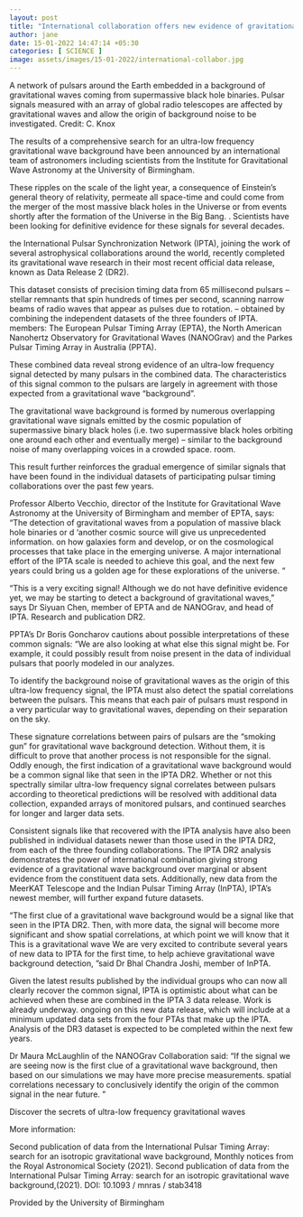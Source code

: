 ```yaml
---
layout: post
title: "International collaboration offers new evidence of gravitational wave background"
author: jane 
date: 15-01-2022 14:47:14 +05:30 
categories: [ SCIENCE ] 
image: assets/images/15-01-2022/international-collabor.jpg
---
```

A network of pulsars around the Earth embedded in a background of gravitational waves coming from supermassive black hole binaries. Pulsar signals measured with an array of global radio telescopes are affected by gravitational waves and allow the origin of background noise to be investigated. Credit: C. Knox



The results of a comprehensive search for an ultra-low frequency gravitational wave background have been announced by an international team of astronomers including scientists from the Institute for Gravitational Wave Astronomy at the University of Birmingham.





These ripples on the scale of the light year, a consequence of Einstein’s general theory of relativity, permeate all space-time and could come from the merger of the most massive black holes in the Universe or from events shortly after the formation of the Universe in the Big Bang. . Scientists have been looking for definitive evidence for these signals for several decades.

the International Pulsar Synchronization Network (IPTA), joining the work of several astrophysical collaborations around the world, recently completed its gravitational wave research in their most recent official data release, known as Data Release 2 (DR2).

This dataset consists of precision timing data from 65 millisecond pulsars – stellar remnants that spin hundreds of times per second, scanning narrow beams of radio waves that appear as pulses due to rotation. – obtained by combining the independent datasets of the three founders of IPTA. members: The European Pulsar Timing Array (EPTA), the North American Nanohertz Observatory for Gravitational Waves (NANOGrav) and the Parkes Pulsar Timing Array in Australia (PPTA).

These combined data reveal strong evidence of an ultra-low frequency signal detected by many pulsars in the combined data. The characteristics of this signal common to the pulsars are largely in agreement with those expected from a gravitational wave “background”.

The gravitational wave background is formed by numerous overlapping gravitational wave signals emitted by the cosmic population of supermassive binary black holes (i.e. two supermassive black holes orbiting one around each other and eventually merge) – similar to the background noise of many overlapping voices in a crowded space. room.

This result further reinforces the gradual emergence of similar signals that have been found in the individual datasets of participating pulsar timing collaborations over the past few years.

Professor Alberto Vecchio, director of the Institute for Gravitational Wave Astronomy at the University of Birmingham and member of EPTA, says: “The detection of gravitational waves from a population of massive black hole binaries or d ‘another cosmic source will give us unprecedented information. on how galaxies form and develop, or on the cosmological processes that take place in the emerging universe. A major international effort of the IPTA scale is needed to achieve this goal, and the next few years could bring us a golden age for these explorations of the universe. “

“This is a very exciting signal! Although we do not have definitive evidence yet, we may be starting to detect a background of gravitational waves,” says Dr Siyuan Chen, member of EPTA and de NANOGrav, and head of IPTA. Research and publication DR2.

PPTA’s Dr Boris Goncharov cautions about possible interpretations of these common signals: “We are also looking at what else this signal might be. For example, it could possibly result from noise present in the data of individual pulsars that poorly modeled in our analyzes.

To identify the background noise of gravitational waves as the origin of this ultra-low frequency signal, the IPTA must also detect the spatial correlations between the pulsars. This means that each pair of pulsars must respond in a very particular way to gravitational waves, depending on their separation on the sky.

These signature correlations between pairs of pulsars are the “smoking gun” for gravitational wave background detection. Without them, it is difficult to prove that another process is not responsible for the signal. Oddly enough, the first indication of a gravitational wave background would be a common signal like that seen in the IPTA DR2. Whether or not this spectrally similar ultra-low frequency signal correlates between pulsars according to theoretical predictions will be resolved with additional data collection, expanded arrays of monitored pulsars, and continued searches for longer and larger data sets.

Consistent signals like that recovered with the IPTA analysis have also been published in individual datasets newer than those used in the IPTA DR2, from each of the three founding collaborations. The IPTA DR2 analysis demonstrates the power of international combination giving strong evidence of a gravitational wave background over marginal or absent evidence from the constituent data sets. Additionally, new data from the MeerKAT Telescope and the Indian Pulsar Timing Array (InPTA), IPTA’s newest member, will further expand future datasets.

“The first clue of a gravitational wave background would be a signal like that seen in the IPTA DR2. Then, with more data, the signal will become more significant and show spatial correlations, at which point we will know that it This is a gravitational wave We are very excited to contribute several years of new data to IPTA for the first time, to help achieve gravitational wave background detection, ”said Dr Bhal Chandra Joshi, member of InPTA.

Given the latest results published by the individual groups who can now all clearly recover the common signal, IPTA is optimistic about what can be achieved when these are combined in the IPTA 3 data release. Work is already underway. ongoing on this new data release, which will include at a minimum updated data sets from the four PTAs that make up the IPTA. Analysis of the DR3 dataset is expected to be completed within the next few years.

Dr Maura McLaughlin of the NANOGrav Collaboration said: “If the signal we are seeing now is the first clue of a gravitational wave background, then based on our simulations we may have more precise measurements. spatial correlations necessary to conclusively identify the origin of the common signal in the near future. ”

Discover the secrets of ultra-low frequency gravitational waves

More information:

Second publication of data from the International Pulsar Timing Array: search for an isotropic gravitational wave background, Monthly notices from the Royal Astronomical Society (2021). Second publication of data from the International Pulsar Timing Array: search for an isotropic gravitational wave background,(2021). DOI: 10.1093 / mnras / stab3418

Provided by the University of Birmingham



